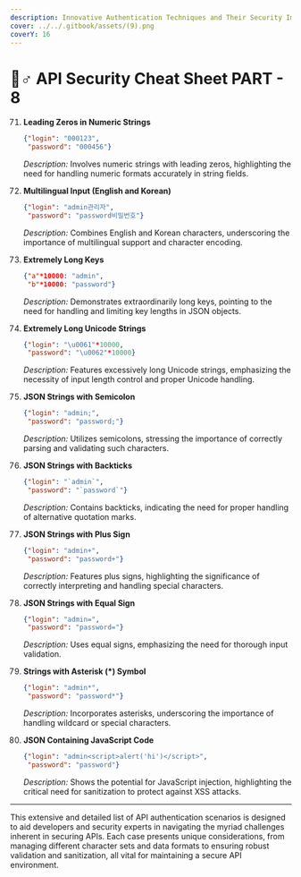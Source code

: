 ```yaml
---
description: Innovative Authentication Techniques and Their Security Implications
cover: ../../.gitbook/assets/(9).png
coverY: 16
---
```


# 🧞♂ API Security Cheat Sheet PART - 8

71. **Leading Zeros in Numeric Strings**

    ```json
    {"login": "000123",
     "password": "000456"}
    ```

    _Description:_ Involves numeric strings with leading zeros, highlighting the need for handling numeric formats accurately in string fields.
72. **Multilingual Input (English and Korean)**

    ```json
    {"login": "admin관리자",
     "password": "password비밀번호"}
    ```

    _Description:_ Combines English and Korean characters, underscoring the importance of multilingual support and character encoding.
73. **Extremely Long Keys**

    ```json
    {"a"*10000: "admin",
     "b"*10000: "password"}
    ```

    _Description:_ Demonstrates extraordinarily long keys, pointing to the need for handling and limiting key lengths in JSON objects.
74. **Extremely Long Unicode Strings**

    ```json
    {"login": "\u0061"*10000,
     "password": "\u0062"*10000}
    ```

    _Description:_ Features excessively long Unicode strings, emphasizing the necessity of input length control and proper Unicode handling.
75. **JSON Strings with Semicolon**

    ```json
    {"login": "admin;",
     "password": "password;"}
    ```

    _Description:_ Utilizes semicolons, stressing the importance of correctly parsing and validating such characters.
76. **JSON Strings with Backticks**

    ```json
    {"login": "`admin`",
     "password": "`password`"}
    ```

    _Description:_ Contains backticks, indicating the need for proper handling of alternative quotation marks.
77. **JSON Strings with Plus Sign**

    ```json
    {"login": "admin+",
     "password": "password+"}
    ```

    _Description:_ Features plus signs, highlighting the significance of correctly interpreting and handling special characters.
78. **JSON Strings with Equal Sign**

    ```json
    {"login": "admin=",
     "password": "password="}
    ```

    _Description:_ Uses equal signs, emphasizing the need for thorough input validation.
79. **Strings with Asterisk (\*) Symbol**

    ```json
    {"login": "admin*",
     "password": "password*"}
    ```

    _Description:_ Incorporates asterisks, underscoring the importance of handling wildcard or special characters.
80. **JSON Containing JavaScript Code**

    ```json
    {"login": "admin<script>alert('hi')</script>",
     "password": "password"}
    ```

    _Description:_ Shows the potential for JavaScript injection, highlighting the critical need for sanitization to protect against XSS attacks.

***

This extensive and detailed list of API authentication scenarios is designed to aid developers and security experts in navigating the myriad challenges inherent in securing APIs. Each case presents unique considerations, from managing different character sets and data formats to ensuring robust validation and sanitization, all vital for maintaining a secure API environment.
